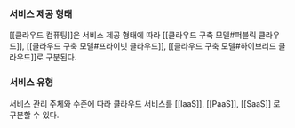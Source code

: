 ---
---

### 서비스 제공 형태
[[클라우드 컴퓨팅]]은 서비스 제공 형태에 따라 [[클라우드 구축 모델#퍼블릭 클라우드]], [[클라우드 구축 모델#프라이빗 클라우드]], [[클라우드 구축 모델#하이브리드 클라우드]]로 구분된다.

### 서비스 유형
서비스 관리 주체와 수준에 따라 클라우드 서비스를 [[IaaS]], [[PaaS]], [[SaaS]] 로 구분할 수 있다.

